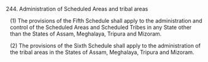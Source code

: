244. Administration of Scheduled Areas and tribal areas

(1) The provisions of the Fifth Schedule shall apply to the administration and control of the Scheduled Areas and Scheduled Tribes in any State other than the States of Assam, Meghalaya, Tripura and Mizoram.

(2) The provisions of the Sixth Schedule shall apply to the administration of the tribal areas in the States of Assam, Meghalaya, Tripura and Mizoram.

